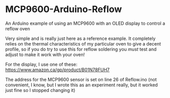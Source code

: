 # MCP9600-Arduino-Reflow
An Arduino example of using an MCP9600 with an OLED display to control a reflow oven

Very simple and is really just here as a reference example. It completely relies on the thermal characteristics of my particular oven to give a decent profile, so if you do try to use this for reflow soldering you *must* test and adjust to make it work with your oven!

For the display, I use one of these: https://www.amazon.ca/gp/product/B01N78FUH7

The address for the MCP9600 sensor is set on line 26 of Reflow.ino (not convenient, I know, but I wrote this as an experiment really, but it worked just fine so I stopped changing it)
